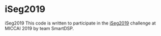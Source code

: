 # iSeg2019
iSeg2019
This code is written to participate in the [iSeg2019](http://iseg2019.web.unc.edu/) challenge at MICCAI 2019 by team SmartDSP.

